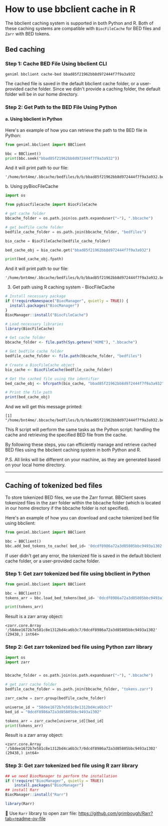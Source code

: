 # How to use bbclient cache in R

The bbclient caching system is supported in both Python and R. 
Both of these caching systems are compatible with `BiocFileCache` for BED files and `Zarr` with BED tokens.


## Bed caching

### Step 1: Cache BED File Using bbclient CLI
```terminal
geniml bbclient cache-bed bbad85f21962bb8d972444f7f9a3a932
```

The cached file is saved in the default bbclient cache folder, or a user-provided cache folder. 
Since we didn't provide a caching folder, the default folder will be in our home directory.

### Step 2: Get Path to the BED File Using Python

#### a. Using bbclient in Python

Here's an example of how you can retrieve the path to the BED file in Python:
```python
from geniml.bbclient import BBClient

bbc = BBClient()
print(bbc.seek("bbad85f21962bb8d972444f7f9a3a932"))
```

And it will print path to our file:
```text
'/home/bnt4me/.bbcache/bedfiles/b/b/bbad85f21962bb8d972444f7f9a3a932.bed.gz'
```

b. Using pyBiocFileCache

```python
import os

from pybiocfilecache import BiocFileCache

# get cache folder
bbcache_folder = os.path.join(os.path.expanduser("~"), ".bbcache")

# get bedfile cache folder 
bedfile_cache_folder = os.path.join(bbcache_folder, "bedfiles")

bio_cache = BiocFileCache(bedfile_cache_folder)

bed_cache_obj = bio_cache.get("bbad85f21962bb8d972444f7f9a3a932")

print(bed_cache_obj.fpath)
```
And it will print path to our file:
```text
'/home/bnt4me/.bbcache/bedfiles/b/b/bbad85f21962bb8d972444f7f9a3a932.bed.gz'
```

3. Get path using R caching system - BiocFileCache

```R
# Install necessary package
if (!requireNamespace("BiocManager", quietly = TRUE)) {
  install.packages("BiocManager")
}
BiocManager::install("BiocFileCache")

# Load necessary libraries
library(BiocFileCache)

# Get cache folder
bbcache_folder <- file.path(Sys.getenv("HOME"), ".bbcache")

# Get bedfile cache folder
bedfile_cache_folder <- file.path(bbcache_folder, "bedfiles")

# Create a BiocFileCache object
bio_cache <- BiocFileCache(bedfile_cache_folder)

# Get the cached file using the identifier
bed_cache_obj <- bfcrpath(bio_cache, "bbad85f21962bb8d972444f7f9a3a932")

# Print the file path
print(bed_cache_obj)
```
And we will get this message printed:
```text
[1] "/home/bnt4me/.bbcache/bedfiles/b/b/bbad85f21962bb8d972444f7f9a3a932.bed.gz"
```


This R script will perform the same tasks as the Python script: handling the cache and retrieving the specified BED file from the cache.

By following these steps, you can efficiently manage and retrieve cached BED files using the bbclient caching system in both Python and R.

P.S. All links will be different on your machine, as they are generated based on your local home directory.

____


## Caching of tokenized bed files

To store tokenized BED files, we use the Zarr format. 
BBClient saves tokenized files in the zarr folder within the bbcache folder (which is located in our home directory if the bbcache folder is not specified).

Here's an example of how you can download and cache tokenized bed file using bbclient:
```python
from geniml.bbclient import BBClient

bbc = BBClient()
bbc.add_bed_tokens_to_cache( bed_id= '0dcdf8986a72a3d85805bbc9493a1302', universe_id= '58dee1672b7e581c8e1312bd4ca6b3c7')
```
If user didn't get any error, the tokenized file is saved in the default bbclient cache folder, or a user-provided cache folder.


### Step 1: Get zarr tokenized bed file using bbclient in Python
```python
from geniml.bbclient import BBClient

bbc = BBClient()
tokens_arr = bbc.load_bed_tokens(bed_id= '0dcdf8986a72a3d85805bbc9493a1302', universe_id= '58dee1672b7e581c8e1312bd4ca6b3c7')

print(tokens_arr)
```
Result is a zarr array object:
```text
<zarr.core.Array '/58dee1672b7e581c8e1312bd4ca6b3c7/0dcdf8986a72a3d85805bbc9493a1302' (29438,) int64>
```

### Step 2: Get zarr tokenized bed file using Python zarr library
```python
import os 
import zarr


bbcache_folder = os.path.join(os.path.expanduser("~"), ".bbcache")

# get zarr cache folder 
bedfile_cache_folder = os.path.join(bbcache_folder, "tokens.zarr")

zarr_cache = zarr.group(bedfile_cache_folder)

universe_id = "58dee1672b7e581c8e1312bd4ca6b3c7"
bed_id = "0dcdf8986a72a3d85805bbc9493a1302"

tokens_arr = zarr_cache[universe_id][bed_id]
print(tokens_arr)
```
Result is a zarr array object:
```text
<zarr.core.Array '/58dee1672b7e581c8e1312bd4ca6b3c7/0dcdf8986a72a3d85805bbc9493a1302' (29438,) int64>
```

### Step 3: Get zarr tokenized bed file using R zarr library
```R
## we need BiocManager to perform the installation
if (!require("BiocManager", quietly = TRUE))
    install.packages("BiocManager")
## install Rarr
BiocManager::install("Rarr")

library(Rarr)

```
🚧 Use `Rarr` library to open zarr file: https://github.com/grimbough/Rarr?tab=readme-ov-file
